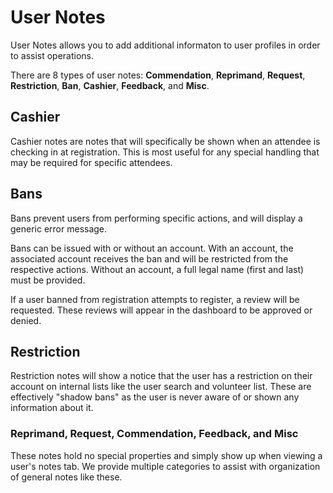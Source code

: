 # User Notes

User Notes allows you to add additional informaton to user profiles in order to assist operations.

There are 8 types of user notes: **Commendation**, **Reprimand**, **Request**, **Restriction**, **Ban**, **Cashier**, **Feedback**, and **Misc**.

## Cashier

Cashier notes are notes that will specifically be shown when an attendee is checking in at registration. This is most useful for any special handling that may be required for specific attendees.

## Bans

Bans prevent users from performing specific actions, and will display a generic error message.

Bans can be issued with or without an account. With an account, the associated account receives the ban and will be restricted from the respective actions. Without an account, a full legal name (first and last) must be provided.

If a user banned from registration attempts to register, a review will be requested. These reviews will appear in the dashboard to be approved or denied.

## Restriction

Restriction notes will show a notice that the user has a restriction on their account on internal lists like the user search and volunteer list. These are effectively "shadow bans" as the user is never aware of or shown any information about it. 

### Reprimand, Request, Commendation, Feedback, and Misc

These notes hold no special properties and simply show up when viewing a user's notes tab. We provide multiple categories to assist with organization of general notes like these.